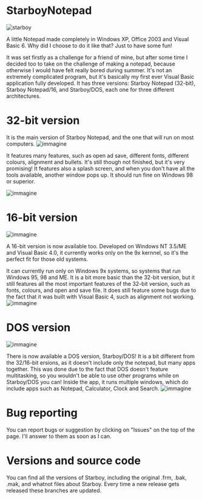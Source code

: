 # StarboyNotepad
![starboy](https://user-images.githubusercontent.com/87281326/127236698-0eeaca46-ec55-4187-9bb4-67772f5e32dc.png)

A little Notepad made completely in Windows XP, Office 2003 and Visual Basic 6. Why did I choose to do it like that? Just to have some fun!

It was set firstly as a challenge for a friend of mine, but after some time I decided too to take on the challenge of making a notepad, because otherwise I would have felt really bored during summer. It's not an extremely complicated program, but it's basically my first ever Visual Basic application fully developed.
It has three versions: Starboy Notepad (32-bit), Starboy Notepad/16, and Starboy/DOS, each one for three different architectures.

# 32-bit version
It is the main version of Starboy Notepad, and the one that will run on most computers.
![immagine](https://user-images.githubusercontent.com/87281326/127229333-1a2cb0e0-7cd4-40be-bd47-d1519a19307a.png)

It features many features, such as open ad save, different fonts, different colours, alignment and bullets. It's still though not finished, but it's very promising! It features also a splash screen, and when you don't have all the tools available, another window pops up. It should run fine on Windows 98 or superior.

![immagine](https://user-images.githubusercontent.com/87281326/128833494-c3b32566-4d3e-45de-a82a-c10d8ed8f7c4.png)


# 16-bit version
![immagine](https://user-images.githubusercontent.com/87281326/127236215-c733772e-9325-486e-b0de-37bffadd1d95.png)

A 16-bit version is now available too. Developed on Windows NT 3.5/ME and Visual Basic 4.0, it currently works only on the 9x kernnel, so it's the perfect fit for those old systems.

It can currently run only on Windows 9x systems, so systems that run Windows 95, 98 and ME. It is a bit more basic than the 32-bit version, but it still features all the most important features of the 32-bit version, such as fonts, colours, and open and save file. It does still feature some bugs due to the fact that it was built with Visual Basic 4, such as alignment not working.
![immagine](https://user-images.githubusercontent.com/87281326/126544985-b38e0ba6-7db4-4b45-8280-14586430d72d.png)

# DOS version
![immagine](https://user-images.githubusercontent.com/87281326/127233245-4bfc9407-07ee-4f65-b6ee-053a71dd197b.png)

There is now available a DOS version, Starboy/DOS! It is a bit different from the 32/16-bit ersions, as it doesn't include only the notepad, but many apps together. This was done due to the fact that DOS doesn't feature multitasking, so you wouldn't be able to use other programs while on Starboy/DOS you can! Inside the app, it runs multiple windows, which do include apps such as Notepad, Calculator, Clock and Search.
![immagine](https://user-images.githubusercontent.com/87281326/127227353-d484ed2a-6d76-4709-8c22-46d2a09b3dd5.png)

# Bug reporting
You can report bugs or suggestion by clicking on "Issues" on the top of the page. I'll answer to them as soon as I can.

# Versions and source code
You can find all the versions of Starboy, including the original .frm, .bak, .mak, and whatnot files about Starboy. Every time a new release gets released these branches are updated.
